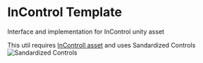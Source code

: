 # InControl Template
Interface and implementation for InControl unity asset

This util requires [InControll asset](https://assetstore.unity.com/packages/tools/input-management/incontrol-14695) and uses Sandardized Controls
![Sandardized Controls](http://www.gallantgames.com/assets/InControl/Controller-ebf136616887bd7fe67bc086d8e672716ddd6e1c8194f39d7b4fb908b1d0b86d.png)
